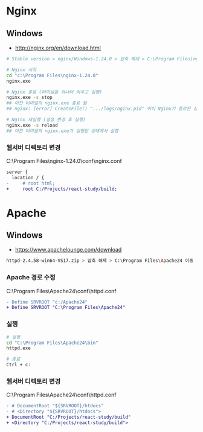 # Nginx

## Windows
* http://nginx.org/en/download.html
```sh
# Stable version > nginx/Windows-1.24.0 > 압축 해제 > C:\Program Files\nginx-1.24.0 이동

# Nginx 시작
cd "c:\Program Files\nginx-1.24.0"
nginx.exe

# Nginx 종료 (터미널을 하나더 띄우고 실행)
nginx.exe -s stop
## 이전 터미널의 nginx.exe 종료 됨
## nginx: [error] CreateFile() ".../logs/nginx.pid" 이미 Nginx가 종료된 상태

# Nginx 재실행 (설정 변경 후 실행)
nginx.exe -s reload
## 이전 터미널의 nginx.exe가 실행된 상태에서 실행
```

### 웹서버 디렉토리 변경
C:\Program Files\nginx-1.24.0\conf\nginx.conf
```diff
server {
  location / {
-     # root html;
+     root C:/Projects/react-study/build;
```

# Apache

## Windows
* https://www.apachelounge.com/download
```sh
httpd-2.4.58-win64-VS17.zip > 압축 해제 > C:\Program Files\Apache24 이동
```

### Apache 경로 수정
C:\Program Files\Apache24\conf\httpd.conf
```diff
- Define SRVROOT "c:/Apache24"
+ Define SRVROOT "C:\Program Files\Apache24"
```

### 실행
```sh
# 실행
cd "C:\Program Files\Apache24\bin"
httpd.exe

# 종료
Ctrl + c: 
```

### 웹서버 디렉토리 변경
C:\Program Files\Apache24\conf\httpd.conf
```diff
- # DocumentRoot "${SRVROOT}/htdocs"
- # <Directory "${SRVROOT}/htdocs">
+ DocumentRoot "C:/Projects/react-study/build"
+ <Directory "C:/Projects/react-study/build">
```
